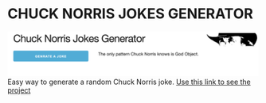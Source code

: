 # CHUCK NORRIS JOKES GENERATOR
![](images/example.png)
Easy way to generate a random Chuck Norris joke.
[Use this link to see the project](http://chuck-norris-jokes-generator.surge.sh/)
